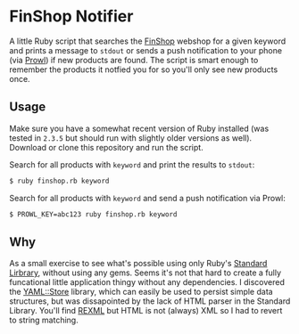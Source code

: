 # FinShop Notifier

A little Ruby script that searches the [FinShop](https://finshop.belgium.be) webshop for a given keyword and prints a message to `stdout` or sends a push notification to your phone (via [Prowl](https://www.prowlapp.com)) if new products are found. The script is smart enough to remember the products it notfied you for so you'll only see new products once.

## Usage

Make sure you have a somewhat recent version of Ruby installed (was tested in `2.3.5` but should run with slightly older versions as well). Download or clone this repository and run the script.

Search for all products with `keyword` and print the results to `stdout`:

```bash
$ ruby finshop.rb keyword
```

Search for all products with `keyword` and send a push notification via Prowl:

```bash
$ PROWL_KEY=abc123 ruby finshop.rb keyword
```

## Why

As a small exercise to see what's possible using only Ruby's [Standard Lirbrary](https://ruby-doc.org/stdlib), without using any gems. Seems it's not that hard to create a fully funcational little application thingy without any dependencies. I discovered the [YAML::Store](https://ruby-doc.org/stdlib/libdoc/yaml/rdoc/YAML/Store.html) library, which can easily be used to persist simple data structures, but was dissapointed by the lack of HTML parser in the Standard Library. You'll find [REXML](https://ruby-doc.org/stdlib/libdoc/rexml/rdoc/REXML.html) but HTML is not (always) XML so I had to revert to string matching.

